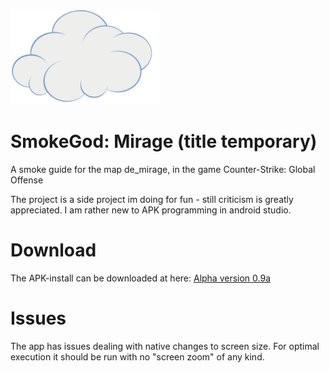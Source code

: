 
![Logo](https://github.com/bischmlb/CSGO_Smokes/blob/master/app/src/main/res/drawable/cloud91.png)


# SmokeGod: Mirage (title temporary)
A smoke guide for the map de_mirage, in the game Counter-Strike: Global Offense

The project is  a side project im doing for fun - still criticism is greatly appreciated. I am rather new to APK programming in android studio.

# Download
The APK-install can be downloaded at here:
[Alpha version 0.9a]( https://github.com/bischmlb/CSGO_Smokes/releases/tag/0.9a)

# Issues
The app has issues dealing with native changes to screen size. For optimal execution it should be run with no "screen zoom" of any kind. 


